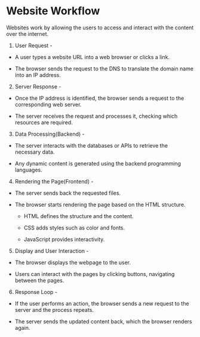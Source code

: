 # Website Workflow 

Websites work by allowing the users to access and interact with the content over the internet.

1. User Request - 
- A user types a website URL into a web browser or clicks a link.

- The browser sends the request to the DNS to translate the domain name into an IP address.

2. Server Response -
- Once the IP address is identified, the browser sends a request to the corresponding web server.

- The server receives the request and processes it, checking which resources are required.

3. Data Processing(Backend) - 
-  The server interacts with the databases or APIs to retrieve the necessary data.

- Any dynamic content is generated using the backend programming languages.

4. Rendering the Page(Frontend) - 
- The server sends back the requested files.

- The browser starts rendering the page based on the HTML structure.

    - HTML defines the structure and the content.

    - CSS adds styles such as color and fonts.

    - JavaScript provides interactivity.

5. Display and User Interaction - 

- The browser displays the webpage to the user.

- Users can interact with the pages by clicking buttons, navigating between the pages.

6. Response Loop - 

- If the user performs an action, the browser sends a new request to the server and the process repeats.

- The server sends the updated content back, which the browser renders again.